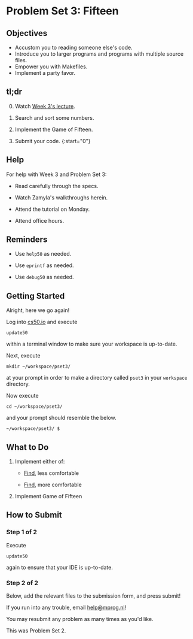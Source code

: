 # Problem Set 3: Fifteen

##  Objectives

* Accustom you to reading someone else's code.
* Introduce you to larger programs and programs with multiple source files.
* Empower you with Makefiles.
* Implement a party favor.

## tl;dr

0. Watch [Week 3's lecture](/lectures/week-3).

1. Search and sort some numbers.

2. Implement the Game of Fifteen.

3. Submit your code.
{:start="0"}

## Help

For help with Week 3 and Problem Set 3:

- Read carefully through the specs.

- Watch Zamyla's walkthroughs herein.

- Attend the tutorial on Monday.

- Attend office hours.

## Reminders

- Use `help50` as needed.

- Use `eprintf` as needed.

- Use `debug50` as needed.

## Getting Started

Alright, here we go again!

Log into [cs50.io](https://cs50.io) and execute

	update50

within a terminal window to make sure your workspace is up-to-date.

Next, execute

	mkdir ~/workspace/pset3/

at your prompt in order to make a directory called `pset3` in your `workspace` directory.

Now execute

	cd ~/workspace/pset3/

and your prompt should resemble the below.

	~/workspace/pset3/ $

## What to Do

1. Implement either of:

	- [Find](http://docs.cs50.net/problems/find/less/find.html), less comfortable

	- [Find](http://docs.cs50.net/problems/find/more/find.html), more comfortable

2. Implement Game of Fifteen

## How to Submit

### Step 1 of 2

Execute

	update50

again to ensure that your IDE is up-to-date.

### Step 2 of 2

Below, add the relevant files to the submission form, and press submit!

If you run into any trouble, email <help@mprog.nl>!

You may resubmit any problem as many times as you'd like.

This was Problem Set 2.
